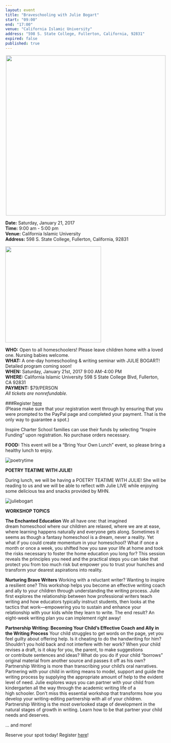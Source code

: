 ```yaml
---
layout: event
title: "Braveschooling with Julie Bogart"
start: "09:00"
end: "17:00"
venue: "California Islamic University"
address: "598 S. State College, Fullerton, California, 92831"
expired: false
published: true
---  
```

<p align="center">
<img src="https://cloud.githubusercontent.com/assets/7043355/20945150/f5c177f4-bbba-11e6-9c6c-66a0b3975551.jpeg" width="500px" />

**Date:** Saturday, January 21, 2017   
**Time:** 9:00 am - 5:00 pm   
**Venue:** California Islamic University   
**Address:** 598 S. State College, Fullerton, California, 92831   

<img src="https://cloud.githubusercontent.com/assets/7043355/20945194/234a9f8e-bbbb-11e6-82c4-0f2c75e15587.jpg" width="300px" />   

**WHO:** Open to all homeschoolers! Please leave children home with a loved one. Nursing babies welcome.   
**WHAT:** A one-day homeschooling & writing seminar with JULIE BOGART!   Detailed program coming soon!   
**WHEN:** Saturday, January 21st, 2017 9:00 AM-4:00 PM   
**WHERE:** California Islamic University 598 S State College Blvd, Fullerton, CA 92831    
**PAYMENT:** $79/PERSON   
*All tickets are nonrefundable.*

###Register [here](https://form.jotform.com/63160503697154)  
(Please make sure that your registration went through by ensuring that you were prompted to the PayPal page and completed your payment. That is the only way to guarantee a spot.)

Inspire Charter School families can use their funds by selecting “Inspire Funding” upon registration. No purchase orders necessary.

**FOOD:** This event will be a “Bring Your Own Lunch” event, so please bring a healthy lunch to enjoy.

![poetrytime](https://cloud.githubusercontent.com/assets/7043355/20945175/16b33556-bbbb-11e6-9d98-f77ba4acaabf.jpg)

**POETRY TEATIME WITH JULIE!**

During lunch, we will be having a POETRY TEATIME WITH JULIE! She will be reading to us and we will be able to reflect with Julie LIVE while enjoying some delicious tea and snacks provided by MHN.

![juliebogart](https://cloud.githubusercontent.com/assets/7043355/20945108/ca6e42da-bbba-11e6-94c1-d62b4e0bb8cd.jpg)

**WORKSHOP TOPICS**

**The Enchanted Education**
We all have one: that imagined dream homeschool where our children are relaxed, where we are at ease, where learning happens naturally and everyone gets along. Sometimes it seems as though a fantasy homeschool is a dream, never a reality. Yet what if you could create momentum in your homeschool? What if once a month or once a week, you shifted how you saw your life at home and took the risks necessary to foster the home education you long for? This session reveals the principles you need and the practical steps you can take that protect you from too much risk but empower you to trust your hunches and transform your dearest aspirations into reality.   

**Nurturing Brave Writers**
Working with a reluctant writer? Wanting to inspire a resilient one? This workshop helps you become an effective writing coach and ally to your children through understanding the writing process. Julie first explores the relationship between how professional writers teach writing and how educators typically instruct students, then looks at the tactics that work—empowering you to sustain and enhance your relationship with your kids while they learn to write. The end result? An eight-week writing plan you can implement right away!   

**Partnership Writing: Becoming Your Child’s Effective Coach and Ally in the Writing Process**
Your child struggles to get words on the page, yet you feel guilty about offering help. Is it cheating to do the handwriting for him? Shouldn’t you hold back and not interfere with her work? When your child revises a draft, is it okay for you, the parent, to make suggestions or contribute sentences and ideas? What do you do if your child “borrows” original material from another source and passes it off as his own? Partnership Writing is more than transcribing your child’s oral narratives. Partnering with your child in writing means to model, support and guide the writing process by supplying the appropriate amount of help to the evident level of need. Julie explores ways you can partner with your child from kindergarten all the way through the academic writing life of a high schooler. Don’t miss this essential workshop that transforms how you develop your writing-editing partnership with all of your children. Partnership Writing is the most overlooked stage of development in the natural stages of growth in writing. Learn how to be that partner your child needs and deserves.   

… and more!   

Reserve your spot today! Register [here](https://form.jotform.com/63160503697154)!
</p>

